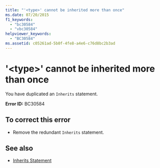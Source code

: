 ```yaml
---
title: "'<type>' cannot be inherited more than once"
ms.date: 07/20/2015
f1_keywords: 
  - "bc30584"
  - "vbc30584"
helpviewer_keywords: 
  - "BC30584"
ms.assetid: c05261ad-5b0f-4fe8-a4e6-c76d8bc2b3ad
---
```

# '\<type>' cannot be inherited more than once
You have duplicated an `Inherits` statement.  
  
 **Error ID:** BC30584  
  
## To correct this error  
  
- Remove the redundant `Inherits` statement.  
  
## See also

- [Inherits Statement](../language-reference/statements/inherits-statement.md)
